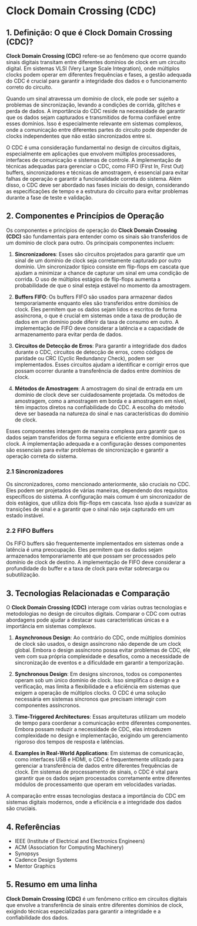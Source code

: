 # Clock Domain Crossing (CDC)

## 1. Definição: O que é **Clock Domain Crossing (CDC)**?
**Clock Domain Crossing (CDC)** refere-se ao fenômeno que ocorre quando sinais digitais transitam entre diferentes domínios de clock em um circuito digital. Em sistemas VLSI (Very Large Scale Integration), onde múltiplos clocks podem operar em diferentes frequências e fases, a gestão adequada do CDC é crucial para garantir a integridade dos dados e o funcionamento correto do circuito. 

Quando um sinal atravessa um domínio de clock, ele pode ser sujeito a problemas de sincronização, levando a condições de corrida, glitches e perda de dados. A importância do CDC reside na necessidade de garantir que os dados sejam capturados e transmitidos de forma confiável entre esses domínios. Isso é especialmente relevante em sistemas complexos, onde a comunicação entre diferentes partes do circuito pode depender de clocks independentes que não estão sincronizados entre si.

O CDC é uma consideração fundamental no design de circuitos digitais, especialmente em aplicações que envolvem múltiplos processadores, interfaces de comunicação e sistemas de controle. A implementação de técnicas adequadas para gerenciar o CDC, como FIFO (First In, First Out) buffers, sincronizadores e técnicas de amostragem, é essencial para evitar falhas de operação e garantir a funcionalidade correta do sistema. Além disso, o CDC deve ser abordado nas fases iniciais do design, considerando as especificações de tempo e a estrutura do circuito para evitar problemas durante a fase de teste e validação.

## 2. Componentes e Princípios de Operação
Os componentes e princípios de operação do **Clock Domain Crossing (CDC)** são fundamentais para entender como os sinais são transferidos de um domínio de clock para outro. Os principais componentes incluem:

1. **Sincronizadores**: Esses são circuitos projetados para garantir que um sinal de um domínio de clock seja corretamente capturado por outro domínio. Um sincronizador típico consiste em flip-flops em cascata que ajudam a minimizar a chance de capturar um sinal em uma condição de corrida. O uso de múltiplos estágios de flip-flops aumenta a probabilidade de que o sinal esteja estável no momento da amostragem.

2. **Buffers FIFO**: Os buffers FIFO são usados para armazenar dados temporariamente enquanto eles são transferidos entre domínios de clock. Eles permitem que os dados sejam lidos e escritos de forma assíncrona, o que é crucial em sistemas onde a taxa de produção de dados em um domínio pode diferir da taxa de consumo em outro. A implementação de FIFO deve considerar a latência e a capacidade de armazenamento para evitar perda de dados.

3. **Circuitos de Detecção de Erros**: Para garantir a integridade dos dados durante o CDC, circuitos de detecção de erros, como códigos de paridade ou CRC (Cyclic Redundancy Check), podem ser implementados. Esses circuitos ajudam a identificar e corrigir erros que possam ocorrer durante a transferência de dados entre domínios de clock.

4. **Métodos de Amostragem**: A amostragem do sinal de entrada em um domínio de clock deve ser cuidadosamente projetada. Os métodos de amostragem, como a amostragem em borda e a amostragem em nível, têm impactos diretos na confiabilidade do CDC. A escolha do método deve ser baseada na natureza do sinal e nas características do domínio de clock.

Esses componentes interagem de maneira complexa para garantir que os dados sejam transferidos de forma segura e eficiente entre domínios de clock. A implementação adequada e a configuração desses componentes são essenciais para evitar problemas de sincronização e garantir a operação correta do sistema.

### 2.1 Sincronizadores
Os sincronizadores, como mencionado anteriormente, são cruciais no CDC. Eles podem ser projetados de várias maneiras, dependendo dos requisitos específicos do sistema. A configuração mais comum é um sincronizador de dois estágios, que utiliza dois flip-flops em cascata. Isso ajuda a suavizar as transições de sinal e a garantir que o sinal não seja capturado em um estado instável.

### 2.2 FIFO Buffers
Os FIFO buffers são frequentemente implementados em sistemas onde a latência é uma preocupação. Eles permitem que os dados sejam armazenados temporariamente até que possam ser processados pelo domínio de clock de destino. A implementação de FIFO deve considerar a profundidade do buffer e a taxa de clock para evitar sobrecarga ou subutilização.

## 3. Tecnologias Relacionadas e Comparação
O **Clock Domain Crossing (CDC)** interage com várias outras tecnologias e metodologias no design de circuitos digitais. Comparar o CDC com outras abordagens pode ajudar a destacar suas características únicas e a importância em sistemas complexos.

1. **Asynchronous Design**: Ao contrário do CDC, onde múltiplos domínios de clock são usados, o design assíncrono não depende de um clock global. Embora o design assíncrono possa evitar problemas de CDC, ele vem com sua própria complexidade e desafios, como a necessidade de sincronização de eventos e a dificuldade em garantir a temporização.

2. **Synchronous Design**: Em designs síncronos, todos os componentes operam sob um único domínio de clock. Isso simplifica o design e a verificação, mas limita a flexibilidade e a eficiência em sistemas que exigem a operação de múltiplos clocks. O CDC é uma solução necessária em sistemas síncronos que precisam interagir com componentes assíncronos.

3. **Time-Triggered Architectures**: Essas arquiteturas utilizam um modelo de tempo para coordenar a comunicação entre diferentes componentes. Embora possam reduzir a necessidade de CDC, elas introduzem complexidade no design e implementação, exigindo um gerenciamento rigoroso dos tempos de resposta e latências.

4. **Examples in Real-World Applications**: Em sistemas de comunicação, como interfaces USB e HDMI, o CDC é frequentemente utilizado para gerenciar a transferência de dados entre diferentes frequências de clock. Em sistemas de processamento de sinais, o CDC é vital para garantir que os dados sejam processados corretamente entre diferentes módulos de processamento que operam em velocidades variadas.

A comparação entre essas tecnologias destaca a importância do CDC em sistemas digitais modernos, onde a eficiência e a integridade dos dados são cruciais.

## 4. Referências
- IEEE (Institute of Electrical and Electronics Engineers)
- ACM (Association for Computing Machinery)
- Synopsys
- Cadence Design Systems
- Mentor Graphics

## 5. Resumo em uma linha
**Clock Domain Crossing (CDC)** é um fenômeno crítico em circuitos digitais que envolve a transferência de sinais entre diferentes domínios de clock, exigindo técnicas especializadas para garantir a integridade e a confiabilidade dos dados.